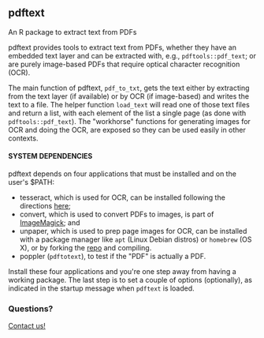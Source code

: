 ## pdftext

An R package to extract text from PDFs

pdftext provides tools to extract text from PDFs, whether they have an embedded text layer and can be extracted with, e.g., `pdftools::pdf_text`; or are purely image-based PDFs that require optical character recognition (OCR).

The main function of pdftext, `pdf_to_txt`, gets the text either by extracting from the text layer (if available) or by OCR (if image-based) and writes the text to a file. The helper function `load_text` will read one of those text files and return a list, with each element of the list a single page (as done with `pdftools::pdf_text`). The "workhorse" functions for generating images for OCR and doing the OCR, are exposed so they can be used easily in other contexts.

#### SYSTEM DEPENDENCIES

pdftext depends on four applications that must be installed and on the user's $PATH:

- tesseract, which is used for OCR, can be installed following the directions [here](https://github.com/tesseract-ocr/tesseract/wiki); 
- convert, which is used to convert PDFs to images, is part of [ImageMagick](http://www.imagemagick.org/script/binary-releases.php); and
- unpaper, which is used to prep page images for OCR, can be installed with a package manager like `apt` (Linux Debian distros) or `homebrew` (OS X), or by forking the [repo](https://github.com/Flameeyes/unpaper) and compiling.
- poppler (`pdftotext`), to test if the "PDF" is actually a PDF.

Install these four applications and you're one step away from having a working package. The last step is to set a couple of options (optionally), as indicated in the startup message when `pdftext` is loaded.

### Questions? 

[Contact us!](mailto:esa@defenders.org)

